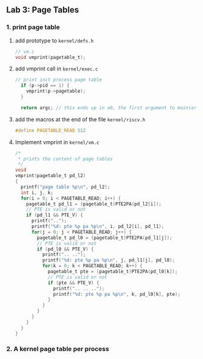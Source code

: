 ## Lab 3: Page Tables

### 1. print page table

1. add prototype to `kernel/defs.h`

   ```c
   // vm.c
   void vmprint(pagetable_t);
   ```

2. add vmprint call in `kernel/exec.c`

   ```c
   // print init process page table
     if (p->pid == 1) {
       vmprint(p->pagetable);
     }
   
     return argc; // this ends up in a0, the first argument to main(argc, argv)
   ```

3. add the macros at the end of the file `kernel/riscv.h`

   ```c
   #define PAGETABLE_READ 512
   ```

4. Implement vmprint in `kernel/vm.c`

   ```c
   /*
    * prints the content of page tables
    */
   void
   vmprint(pagetable_t pd_l2)
   {
     printf("page table %p\n", pd_l2);
     int i, j, k;
     for(i = 0; i < PAGETABLE_READ; i++) {
       pagetable_t pd_l1 = (pagetable_t)PTE2PA(pd_l2[i]);
       // PTE is valid or not
       if (pd_l1 && PTE_V) {
         printf("..");
         printf("%d: pte %p pa %p\n", i, pd_l2[i], pd_l1);
         for(j = 0; j < PAGETABLE_READ; j++) {
           pagetable_t pd_l0 = (pagetable_t)PTE2PA(pd_l1[j]);
           // PTE is valid or not
           if (pd_l0 && PTE_V) {
             printf(".. ..");
             printf("%d: pte %p pa %p\n", j, pd_l1[j], pd_l0);
             for(k = 0; k < PAGETABLE_READ; k++) {
               pagetable_t pte = (pagetable_t)PTE2PA(pd_l0[k]);
               // PTE is valid or not
               if (pte && PTE_V) {
                 printf(".. .. ..");
                 printf("%d: pte %p pa %p\n", k, pd_l0[k], pte);
               }
             }
           }
         }
       }
     }
   }
   ```

### 2. A kernel page table per process

